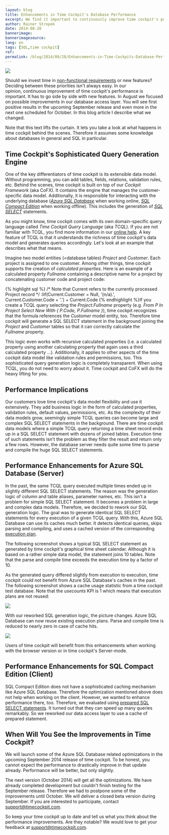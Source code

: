 ```yaml
---
layout: blog
title: Enhancements in Time Cockpit's Database Performance
excerpt: We find it important to continuously improve time cockpit's performance. This has to go side by side with new features. In August, we focused on possible improvements in our database access layer. You will see first results in the September release and even more in the next one scheduled for October. Read more about what we changed.
author: Rainer Stropek
date: 2014-08-28
bannerimage: 
bannerimagesource: 
lang: en
tags: [SQL,time cockpit]
ref: 
permalink: /blog/2014/08/28/Enhancements-in-Time-Cockpits-Database-Performance
---
```


<p>
  <img src="{{site.baseurl}}/content/images/blog/2014/08/DSC_0400.jpg" />
</p><p>Should we invest time in <a href="http://en.wikipedia.org/wiki/Non-functional_requirement" target="_blank">non-functional requirements</a> or new features? Deciding between these priorities isn't always easy. In our opinion, continuous improvement of time cockpit's performance is important. It has to go side by side with new features. In August we focused on possible improvements in our database access layer. You will see first positive results in the upcoming September release and even more in the next one scheduled for October. In this blog article I describe what we changed.</p><p class="showcase">Note that this text lifts the curtain. It lets you take a look at what happens in time cockpit behind the scenes. Therefore it assumes some knowledge about databases in general and SQL in particular.</p><h2>Time Cockpit's Sophisticated Query Generation Engine</h2><p>One of the key differentiators of time cockpit is its extensible data model. Without programming, you can add tables, fields, relations, validation rules, etc. Behind the scenes, time cockpit is built on top of our <em>Cockpit Framework</em> (aka CoFX). It contains the engine that manages the customer-specific data model. Additionally, it is responsible for interacting with the underlying database (<em><a href="http://azure.microsoft.com/en-us/documentation/services/sql-database/" target="_blank">Azure SQL Database</a></em> when working online, <em><a href="http://msdn.microsoft.com/en-us/library/hh278312(v=sql.10).aspx" target="_blank">SQL Compact Edition</a></em> when working offline). This includes the generation of <a href="http://en.wikipedia.org/wiki/Select_(SQL)" target="_blank"><em>SQL SELECT</em></a> statements.</p><p>As you might know, time cockpit comes with its own domain-specific query language called <em>Time Cockpit Query Language</em> (aka <em>TCQL</em>). If you are not familiar with TCQL, you find more information in our <a href="http://help.timecockpit.com/?topic=html/a7465f29-c739-4a14-bf5b-09821133dd9a.htm" target="_blank">online help</a>. A key feature of TCQL is that it understands the richness of time cockpit's data model and generates queries accordingly. Let's look at an example that describes what that means.</p><p>Imagine two model entities (=database tables) <em>Project</em> and <em>Customer</em>. Each project is assigned to one customer. Among other things, time cockpit supports the creation of <em>calculated properties</em>. Here is an example of a calculated property <em>Fullname</em> containing a descriptive name for a project by concatenating customer code and project code:</p><p>
  {% highlight sql %}
/* Note that Current refers to the currently processed Project record */
:Iif(Current.Customer = Null, '(n/a).', Current.Customer.Code + '.') + Current.Code
{% endhighlight %}If you create a TCQL query selecting the <em>Project.Fullname</em> property (e.g. <em>From P In Project Select New With { P.Code, P.Fullname }</em>), time cockpit recognizes that the formula references the <em>Customer</em> model entity, too. Therefore time cockpit will generate a SQL SELECT statement in the background joining the <em>Project</em> and <em>Customer</em> tables so that it can correctly calculate the <em>Fullname</em> property.</p><p>This logic even works with recursive calculated properties (i.e. a calculated property using another calculating property that again uses a third calculated property ...). Additionally, it applies to other aspects of the time cockpit data model like validation rules and permissions, too. This sophisticated query generation logic is completely transparent. When using TCQL, you do not need to worry about it. Time cockpit and CoFX will do the heavy lifting for you.</p><h2>Performance Implications</h2><p>Our customers love time cockpit's data model flexibility and use it extensively. They add business logic in the form of calculated properties, validation rules, default values, permissions, etc. As the complexity of their data models grow, seemingly simple TCQL queries can become large and complex SQL SELECT statements in the background. There are time cockpit data models where a simple TCQL query returning a time sheet record ends up in a SQL SELECT statement with dozens of joined tables. Execution time of such statements isn't the problem as they filter the result and return only a few rows. However, the database server needs quite some time to parse and compile the huge SQL SELECT statements.</p><h2>Performance Enhancements for Azure SQL Database (Server)</h2><p>In the past, the same TCQL query executed multiple times ended up in slightly different SQL SELECT statements. The reason was the generation logic of column and table aliases, parameter names, etc. This isn't a problem for simple SQL SELECT statement. It becomes a problem in large and complex data models. Therefore, we decided to rework our SQL generation logic. The goal was to generate identical SQL SELECT statements for every execution of a given TCQL query. With this, Azure SQL Database can use its caches much better. It detects identical queries, skips parsing and compiling, and uses a cached version of the corresponding <a href="http://en.wikipedia.org/wiki/Query_plan" target="_blank">execution plan</a>.</p><p>The following screenshot shows a typical SQL SELECT statement as generated by time cockpit's graphical time sheet calendar. Although it is based on a rather simple data model, the statement joins 10 tables. Note that the parse and compile time exceeds the execution time by a factor of 10.</p><function name="Composite.Media.ImageGallery.Slimbox2">
  <param name="MediaImage" value="MediaArchive:59e02ea2-8390-4c44-b1f3-d0e8586e51ce" />
  <param name="ThumbnailMaxWidth" value="800" />
  <param name="ThumbnailMaxHeight" value="800" />
  <param name="ImageMaxWidth" value="1280" />
  <param name="ImageMaxHeight" value="1024" />
</function><p>As the generated query differed slightly from execution to execution, time cockpit could not benefit from Azure SQL Database's caches in the past. The following screenshot shows a cache usage statistic from a time cockpit test database. Note that the <em>usecounts</em> KPI is 1 which means that execution plans are not reused:</p><p>
  <img src="{{site.baseurl}}/content/images/blog/2014/08/UseCountWithoutCachedPlan.png" />
</p><p>With our reworked SQL generation logic, the picture changes. Azure SQL Database can now reuse existing execution plans. Parse and compile time is reduced to nearly zero in case of cache hits.</p><p>
  <img src="{{site.baseurl}}/content/images/blog/2014/08/UsecountWithCache.png" />
</p><p>Users of time cockpit will benefit from this enhancements when working with the browser version or in time cockpit's Server-mode.</p><h2>Performance Enhancements for SQL Compact Edition (Client)</h2><p>SQL Compact Edition does not have a sophisticated caching mechanism like Azure SQL Database. Therefore the optimization mentioned above does not help when working on the client. However, we wanted to enhance performance there, too. Therefore, we evaluated using <a href="http://en.wikipedia.org/wiki/Prepared_statement" target="_blank">prepared SQL SELECT statements</a>. It turned out that they can speed up many queries remarkably. So we reworked our data access layer to use a cache of prepared statement.</p><h2>When Will You See the Improvements in Time Cockpit?</h2><p>We will launch some of the Azure SQL Database related optimizations in the upcoming September 2014 release of time cockpit. To be honest, you cannot expect the performance to drastically improve in that update already. Performance will be better, but only slightly.</p><p>The next version (October 2014) will get all the optimizations. We have already completed development but couldn't finish testing for the September release. Therefore we had to postpone some of the improvements until October. We will deliver a closed beta version during September. If you are interested to participate, contact <a href="mailto:support@timecockpit.com">support@timecockpit.com</a>.</p><p>So keep your time cockpit up to date and tell us what you think about the performance improvements. Are they notable? We would love to get your feedback at <a href="mailto:support@timecockpit.com">support@timecockpit.com</a>.</p>